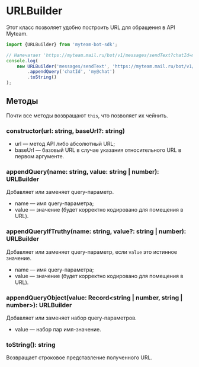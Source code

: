 # URLBuilder

Этот класс позволяет удобно построить URL для обращения в API Myteam.

```js
import {URLBuilder} from 'myteam-bot-sdk';

// Напечатает 'https://myteam.mail.ru/bot/v1/messages/sendText?chatId=my%40chat
console.log(
	new URLBuilder('messages/sendText', 'https://myteam.mail.ru/bot/v1/')
		.appendQuery('chatId', 'my@chat')
		.toString()
);
```

## Методы

Почти все методы возвращают `this`, что позволяет их чейнить.

### constructor(url: string, baseUrl?: string)
 - url &mdash; метод API либо абсолютный URL;
 - baseUrl &mdash; базовый URL в случае указания относительного URL в первом аргументе.

### appendQuery(name: string, value: string | number): URLBuilder
Добавляет или заменяет query-параметр.

 - name &mdash; имя query-параметра;
 - value &mdash; значение (будет корректно кодировано для помещения в URL).

### appendQueryIfTruthy(name: string, value?: string | number): URLBuilder
Добавляет или заменяет query-параметр, если `value` это истинное значение.

- name &mdash; имя query-параметра;
- value &mdash; значение (будет корректно кодировано для помещения в URL).

### appendQueryObject(value: Record<string | number, string | number>): URLBuilder
Добавляет или заменяет набор query-параметров.

- value &mdash; набор пар имя-значение.

### toString(): string
Возвращает строковое представление полученного URL.
